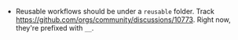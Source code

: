 * Reusable workflows should be under a `reusable` folder. Track https://github.com/orgs/community/discussions/10773. Right now, they're prefixed with `__`.
